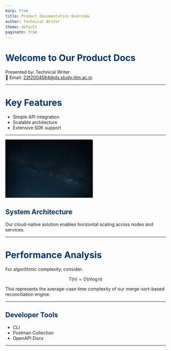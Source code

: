 ```yaml
---
marp: true
title: Product Documentation Overview
author: Technical Writer
theme: default
paginate: true
---
```


<!-- _header: Product Docs | _footer: Page % -->

# Welcome to Our Product Docs

Presented by: Technical Writer  
📧 Email: 23f2004584@ds.study.iitm.ac.in

---

<!-- _class: lead -->

# Key Features

- Simple API integration
- Scalable architecture
- Extensive SDK support

---

![bg](images/tds_bg_1.jpg)


## System Architecture

Our cloud-native solution enables horizontal scaling across nodes and services.

---

# Performance Analysis

For algorithmic complexity, consider:

$$
T(n) = O(n \log n)
$$

This represents the average-case time complexity of our merge-sort-based reconciliation engine.

---

<!-- _color: #003366 -->
<!-- _backgroundColor: #f0f8ff -->

## Developer Tools

- CLI
- Postman Collection
- OpenAPI Docs

---

<!-- Custom Styling -->
<style>
section {
  font-family: 'Segoe UI', sans-serif;
  font-size: 1.1em;
}
h1, h2 {
  color: #003366;
}
</style>
